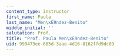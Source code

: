 ```yaml
---
content_type: instructor
first_name: Paula
last_name: "Men\xE9ndez-Benito"
middle_initial: ''
salutation: Prof.
title: "Prof. Paula Men\xE9ndez-Benito"
uid: 999473ee-685d-3aae-4d16-8162ffd9dc89
---
```

